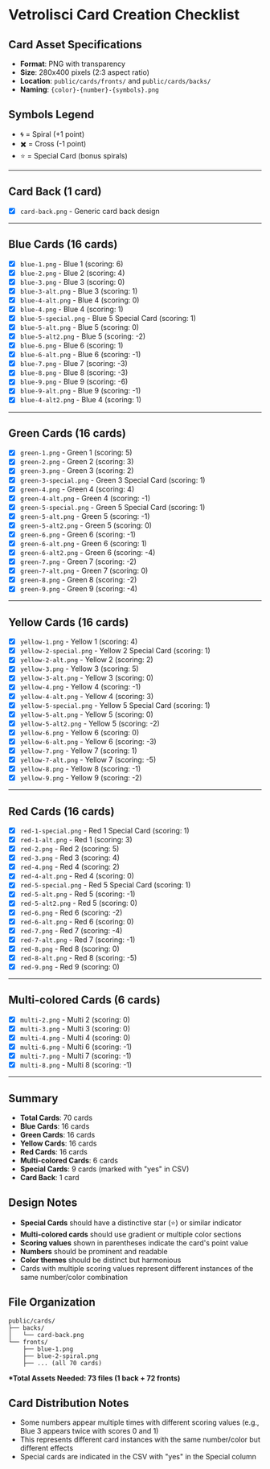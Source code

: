 # Vetrolisci Card Creation Checklist

## **Card Asset Specifications**

- **Format**: PNG with transparency
- **Size**: 280x400 pixels (2:3 aspect ratio)
- **Location**: `public/cards/fronts/` and `public/cards/backs/`
- **Naming**: `{color}-{number}-{symbols}.png`

## **Symbols Legend**

- 🌀 = Spiral (+1 point)
- ✖️ = Cross (-1 point)
- ⭐ = Special Card (bonus spirals)

---

## **Card Back (1 card)**

- [x] `card-back.png` - Generic card back design

---

## **Blue Cards (16 cards)**

- [x] `blue-1.png` - Blue 1 (scoring: 6)
- [x] `blue-2.png` - Blue 2 (scoring: 4)
- [x] `blue-3.png` - Blue 3 (scoring: 0)
- [x] `blue-3-alt.png` - Blue 3 (scoring: 1)
- [x] `blue-4-alt.png` - Blue 4 (scoring: 0)
- [x] `blue-4.png` - Blue 4 (scoring: 1)
- [x] `blue-5-special.png` - Blue 5 Special Card (scoring: 1)
- [x] `blue-5-alt.png` - Blue 5 (scoring: 0)
- [x] `blue-5-alt2.png` - Blue 5 (scoring: -2)
- [x] `blue-6.png` - Blue 6 (scoring: 1)
- [x] `blue-6-alt.png` - Blue 6 (scoring: -1)
- [x] `blue-7.png` - Blue 7 (scoring: -3)
- [x] `blue-8.png` - Blue 8 (scoring: -3)
- [x] `blue-9.png` - Blue 9 (scoring: -6)
- [x] `blue-9-alt.png` - Blue 9 (scoring: -1)
- [x] `blue-4-alt2.png` - Blue 4 (scoring: 1)

---

## **Green Cards (16 cards)**

- [x] `green-1.png` - Green 1 (scoring: 5)
- [x] `green-2.png` - Green 2 (scoring: 3)
- [x] `green-3.png` - Green 3 (scoring: 2)
- [x] `green-3-special.png` - Green 3 Special Card (scoring: 1)
- [x] `green-4.png` - Green 4 (scoring: 4)
- [x] `green-4-alt.png` - Green 4 (scoring: -1)
- [x] `green-5-special.png` - Green 5 Special Card (scoring: 1)
- [x] `green-5-alt.png` - Green 5 (scoring: -1)
- [x] `green-5-alt2.png` - Green 5 (scoring: 0)
- [x] `green-6.png` - Green 6 (scoring: -1)
- [x] `green-6-alt.png` - Green 6 (scoring: 1)
- [x] `green-6-alt2.png` - Green 6 (scoring: -4)
- [x] `green-7.png` - Green 7 (scoring: -2)
- [x] `green-7-alt.png` - Green 7 (scoring: 0)
- [x] `green-8.png` - Green 8 (scoring: -2)
- [x] `green-9.png` - Green 9 (scoring: -4)

---

## **Yellow Cards (16 cards)**

- [x] `yellow-1.png` - Yellow 1 (scoring: 4)
- [x] `yellow-2-special.png` - Yellow 2 Special Card (scoring: 1)
- [x] `yellow-2-alt.png` - Yellow 2 (scoring: 2)
- [x] `yellow-3.png` - Yellow 3 (scoring: 5)
- [x] `yellow-3-alt.png` - Yellow 3 (scoring: 0)
- [x] `yellow-4.png` - Yellow 4 (scoring: -1)
- [x] `yellow-4-alt.png` - Yellow 4 (scoring: 3)
- [x] `yellow-5-special.png` - Yellow 5 Special Card (scoring: 1)
- [x] `yellow-5-alt.png` - Yellow 5 (scoring: 0)
- [x] `yellow-5-alt2.png` - Yellow 5 (scoring: -2)
- [x] `yellow-6.png` - Yellow 6 (scoring: 0)
- [x] `yellow-6-alt.png` - Yellow 6 (scoring: -3)
- [x] `yellow-7.png` - Yellow 7 (scoring: 1)
- [x] `yellow-7-alt.png` - Yellow 7 (scoring: -5)
- [x] `yellow-8.png` - Yellow 8 (scoring: -1)
- [x] `yellow-9.png` - Yellow 9 (scoring: -2)

---

## **Red Cards (16 cards)**

- [x] `red-1-special.png` - Red 1 Special Card (scoring: 1)
- [x] `red-1-alt.png` - Red 1 (scoring: 3)
- [x] `red-2.png` - Red 2 (scoring: 5)
- [x] `red-3.png` - Red 3 (scoring: 4)
- [x] `red-4.png` - Red 4 (scoring: 2)
- [x] `red-4-alt.png` - Red 4 (scoring: 0)
- [x] `red-5-special.png` - Red 5 Special Card (scoring: 1)
- [x] `red-5-alt.png` - Red 5 (scoring: -1)
- [x] `red-5-alt2.png` - Red 5 (scoring: 0)
- [x] `red-6.png` - Red 6 (scoring: -2)
- [x] `red-6-alt.png` - Red 6 (scoring: 0)
- [x] `red-7.png` - Red 7 (scoring: -4)
- [x] `red-7-alt.png` - Red 7 (scoring: -1)
- [x] `red-8.png` - Red 8 (scoring: 0)
- [x] `red-8-alt.png` - Red 8 (scoring: -5)
- [x] `red-9.png` - Red 9 (scoring: 0)

---

## **Multi-colored Cards (6 cards)**

- [x] `multi-2.png` - Multi 2 (scoring: 0)
- [x] `multi-3.png` - Multi 3 (scoring: 0)
- [x] `multi-4.png` - Multi 4 (scoring: 0)
- [x] `multi-6.png` - Multi 6 (scoring: -1)
- [x] `multi-7.png` - Multi 7 (scoring: -1)
- [x] `multi-8.png` - Multi 8 (scoring: -1)

---

## **Summary**

- **Total Cards**: 70 cards
- **Blue Cards**: 16 cards
- **Green Cards**: 16 cards
- **Yellow Cards**: 16 cards
- **Red Cards**: 16 cards
- **Multi-colored Cards**: 6 cards
- **Special Cards**: 9 cards (marked with "yes" in CSV)
- **Card Back**: 1 card

## **Design Notes**

- **Special Cards** should have a distinctive star (⭐) or similar indicator
- **Multi-colored cards** should use gradient or multiple color sections
- **Scoring values** shown in parentheses indicate the card's point value
- **Numbers** should be prominent and readable
- **Color themes** should be distinct but harmonious
- Cards with multiple scoring values represent different instances of the same number/color combination

## **File Organization**

```structure
public/cards/
├── backs/
│   └── card-back.png
└── fronts/
    ├── blue-1.png
    ├── blue-2-spiral.png
    ├── ... (all 70 cards)
```

**\*Total Assets Needed: 73 files (1 back + 72 fronts)**

## **Card Distribution Notes**

- Some numbers appear multiple times with different scoring values (e.g., Blue 3 appears twice with scores 0 and 1)
- This represents different card instances with the same number/color but different effects
- Special cards are indicated in the CSV with "yes" in the Special column
